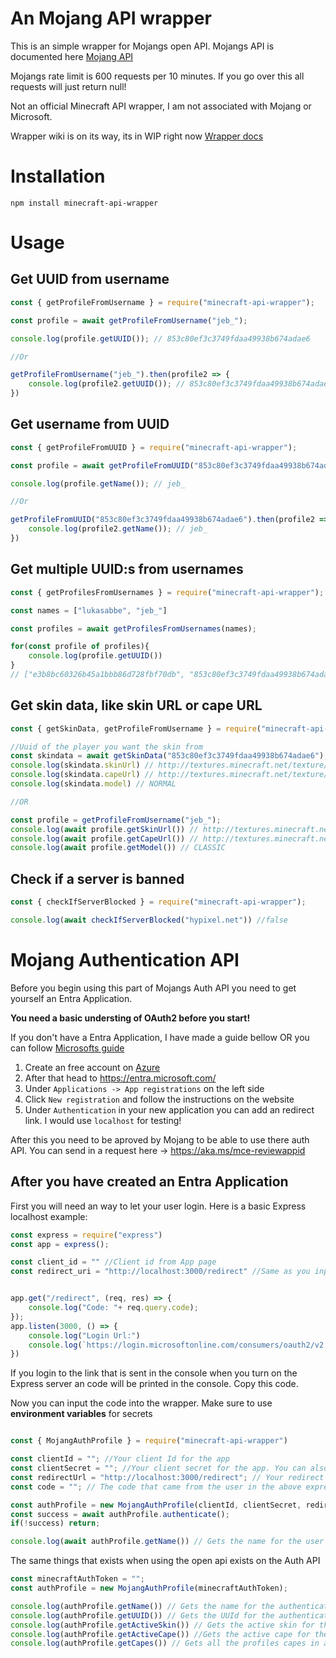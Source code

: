 # An Mojang API wrapper

This is an simple wrapper for Mojangs open API. Mojangs API is documented here [Mojang API](https://minecraft.wiki/w/Mojang_API)

Mojangs rate limit is 600 requests per 10 minutes. If you go over this all requests will just return null!

Not an official Minecraft API wrapper, I am not associated with Mojang or Microsoft.

Wrapper wiki is on its way, its in WIP right now [Wrapper docs](https://wrapperdocs.lukasabbe.com/)

# Installation

`npm install minecraft-api-wrapper`


# Usage

## Get UUID from username

```js
const { getProfileFromUsername } = require("minecraft-api-wrapper");

const profile = await getProfileFromUsername("jeb_");

console.log(profile.getUUID()); // 853c80ef3c3749fdaa49938b674adae6

//Or

getProfileFromUsername("jeb_").then(profile2 => {
    console.log(profile2.getUUID()); // 853c80ef3c3749fdaa49938b674adae6
})
```

## Get username from UUID

```js
const { getProfileFromUUID } = require("minecraft-api-wrapper");

const profile = await getProfileFromUUID("853c80ef3c3749fdaa49938b674adae6");

console.log(profile.getName()); // jeb_

//Or

getProfileFromUUID("853c80ef3c3749fdaa49938b674adae6").then(profile2 => {
    console.log(profile2.getName()); // jeb_
})
```

## Get multiple UUID:s from usernames

```js
const { getProfilesFromUsernames } = require("minecraft-api-wrapper");

const names = ["lukasabbe", "jeb_"]

const profiles = await getProfilesFromUsernames(names);

for(const profile of profiles){
    console.log(profile.getUUID())
}
// ["e3b8bc60326b45a1bbb86d728fbf70db", "853c80ef3c3749fdaa49938b674adae6"]
```

## Get skin data, like skin URL or cape URL

```js
const { getSkinData, getProfileFromUsername } = require("minecraft-api-wrapper");

//Uuid of the player you want the skin from
const skindata = await getSkinData("853c80ef3c3749fdaa49938b674adae6");
console.log(skindata.skinUrl) // http://textures.minecraft.net/texture/7fd9ba42a7c81eeea22f1524271ae85a8e045ce0af5a6ae16c6406ae917e68b5
console.log(skindata.capeUrl) // http://textures.minecraft.net/texture/9e507afc56359978a3eb3e32367042b853cddd0995d17d0da995662913fb00f7
console.log(skindata.model) // NORMAL

//OR

const profile = getProfileFromUsername("jeb_");
console.log(await profile.getSkinUrl()) // http://textures.minecraft.net/texture/7fd9ba42a7c81eeea22f1524271ae85a8e045ce0af5a6ae16c6406ae917e68b5
console.log(await profile.getCapeUrl()) // http://textures.minecraft.net/texture/9e507afc56359978a3eb3e32367042b853cddd0995d17d0da995662913fb00f7
console.log(await profile.getModel()) // CLASSIC

```

## Check if a server is banned
```js
const { checkIfServerBlocked } = require("minecraft-api-wrapper");

console.log(await checkIfServerBlocked("hypixel.net")) //false
```

# Mojang Authentication API

Before you begin using this part of Mojangs Auth API you need to get yourself an Entra Application.

**You need a basic understing of OAuth2 before you start!**

If you don't have a Entra Application, I have made a guide bellow OR you can follow [Microsofts guide](https://learn.microsoft.com/en-us/entra/identity-platform/quickstart-register-app)

1. Create an free account on [Azure](https://azure.microsoft.com/en-us/pricing/purchase-options/azure-account?icid=azurefreeaccount&WT.mc_id=A261C142F)
2. After that head to https://entra.microsoft.com/
3. Under `Applications -> App registrations` on the left side
4. Click `New registration` and follow the instructions on the website
5. Under `Authentication` in your new application you can add an redirect link. I would use `localhost` for testing!

After this you need to be aproved by Mojang to be able to use there auth API. You can send in a request here -> https://aka.ms/mce-reviewappid

## After you have created an Entra Application

First you will need an way to let your user login. Here is a basic Express localhost example:

```js
const express = require("express")
const app = express();

const client_id = "" //Client id from App page
const redirect_uri = "http://localhost:3000/redirect" //Same as you inputed on your website. In this case we use http://localhost:3000/redirect


app.get("/redirect", (req, res) => {
    console.log("Code: "+ req.query.code);
});
app.listen(3000, () => {
    console.log("Login Url:")
    console.log(`https://login.microsoftonline.com/consumers/oauth2/v2.0/authorize?client_id=${client_id}&response_type=code&redirect_uri=${encodeURI(redirect_uri)}&response_mode=query&scope=${encodeURI("XboxLive.signin")}`)
})
```

If you login to the link that is sent in the console when you turn on the Express server an code will be printed in the console. Copy this code.

Now you can input the code into the wrapper. Make sure to use **environment variables** for secrets

```js

const { MojangAuthProfile } = require("minecraft-api-wrapper")

const clientId = ""; //Your client Id for the app
const clientSecret = ""; //Your client secret for the app. You can also get this in Entra pannel 
const redirectUrl = "http://localhost:3000/redirect"; // Your redirect URL
const code = ""; // The code that came from the user in the above express example

const authProfile = new MojangAuthProfile(clientId, clientSecret, redirectUrl, code);
const success = await authProfile.authenticate();
if(!success) return;

console.log(await authProfile.getName()) // Gets the name for the user that logged in. 
```
The same things that exists when using the open api exists on the Auth API

```js
const minecraftAuthToken = "";
const authProfile = new MojangAuthProfile(minecraftAuthToken);

console.log(authProfile.getName()) // Gets the name for the authenticated user
console.log(authProfile.getUUID()) // Gets the UUId for the authenticated user
console.log(authProfile.getActiveSkin()) // Gets the active skin for the authenticated user, this object has url and model
console.log(authProfile.getActiveCape()) //Gets the active cape for the authenticated user, this object has url, Id and name
console.log(authProfile.getCapes()) // Gets all the profiles capes in a list


```